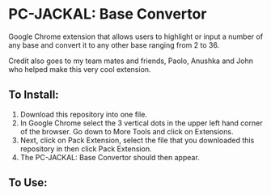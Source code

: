 # PC-JACKAL: Base Convertor
Google Chrome extension that allows users to highlight or input a number of any base and convert it to any other base ranging from 2 to 36.

Credit also goes to my team mates and friends, Paolo, Anushka and John who helped make this very cool extension.

## To Install:
1. Download this repository into one file.
2. In Google Chrome select the 3 vertical dots in the upper left hand corner of the browser. Go down to More Tools and click on Extensions.
3. Next, click on Pack Extension, select the file that you downloaded this repository in then click Pack Extension.
4. The PC-JACKAL: Base Convertor should then appear.

## To Use:
